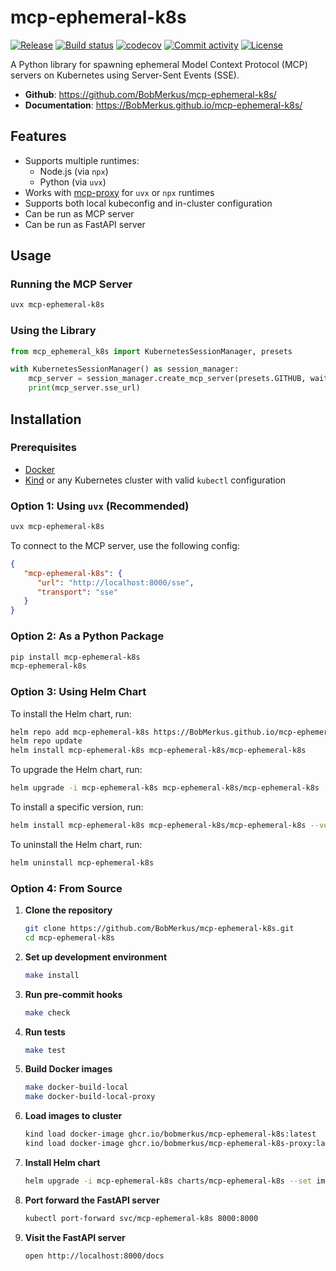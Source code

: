 # mcp-ephemeral-k8s

[![Release](https://img.shields.io/github/v/release/BobMerkus/mcp-ephemeral-k8s)](https://img.shields.io/github/v/release/BobMerkus/mcp-ephemeral-k8s)
[![Build status](https://img.shields.io/github/actions/workflow/status/BobMerkus/mcp-ephemeral-k8s/main.yml?branch=main)](https://github.com/BobMerkus/mcp-ephemeral-k8s/actions/workflows/main.yml?query=branch%3Amain)
[![codecov](https://codecov.io/gh/BobMerkus/mcp-ephemeral-k8s/branch/main/graph/badge.svg)](https://codecov.io/gh/BobMerkus/mcp-ephemeral-k8s)
[![Commit activity](https://img.shields.io/github/commit-activity/m/BobMerkus/mcp-ephemeral-k8s)](https://img.shields.io/github/commit-activity/m/BobMerkus/mcp-ephemeral-k8s)
[![License](https://img.shields.io/github/license/BobMerkus/mcp-ephemeral-k8s)](https://img.shields.io/github/license/BobMerkus/mcp-ephemeral-k8s)

A Python library for spawning ephemeral Model Context Protocol (MCP) servers on Kubernetes using Server-Sent Events (SSE).

- **Github**: <https://github.com/BobMerkus/mcp-ephemeral-k8s/>
- **Documentation**: <https://BobMerkus.github.io/mcp-ephemeral-k8s/>

## Features

- Supports multiple runtimes:
  - Node.js (via `npx`)
  - Python (via `uvx`)
- Works with [mcp-proxy](https://github.com/sparfenyuk/mcp-proxy) for `uvx` or `npx` runtimes
- Supports both local kubeconfig and in-cluster configuration
- Can be run as MCP server
- Can be run as FastAPI server

## Usage

### Running the MCP Server

```bash
uvx mcp-ephemeral-k8s
```

### Using the Library

```python
from mcp_ephemeral_k8s import KubernetesSessionManager, presets

with KubernetesSessionManager() as session_manager:
    mcp_server = session_manager.create_mcp_server(presets.GITHUB, wait_for_ready=True)
    print(mcp_server.sse_url)
```

## Installation

### Prerequisites

- [Docker](https://docs.docker.com/get-docker/)
- [Kind](https://kind.sigs.k8s.io/docs/user/quick-start/) or any Kubernetes cluster with valid `kubectl` configuration

### Option 1: Using `uvx` (Recommended)

```bash
uvx mcp-ephemeral-k8s
```

To connect to the MCP server, use the following config:
```json
{
   "mcp-ephemeral-k8s": {
      "url": "http://localhost:8000/sse",
      "transport": "sse"
   }
}
```

### Option 2: As a Python Package

```bash
pip install mcp-ephemeral-k8s
mcp-ephemeral-k8s
```

### Option 3: Using Helm Chart
To install the Helm chart, run:

```bash
helm repo add mcp-ephemeral-k8s https://BobMerkus.github.io/mcp-ephemeral-k8s/
helm repo update
helm install mcp-ephemeral-k8s mcp-ephemeral-k8s/mcp-ephemeral-k8s
```

To upgrade the Helm chart, run:
```bash
helm upgrade -i mcp-ephemeral-k8s mcp-ephemeral-k8s/mcp-ephemeral-k8s
```

To install a specific version, run:
```bash
helm install mcp-ephemeral-k8s mcp-ephemeral-k8s/mcp-ephemeral-k8s --version <replace-with-version>
```

To uninstall the Helm chart, run:
```bash
helm uninstall mcp-ephemeral-k8s
```

### Option 4: From Source

1. **Clone the repository**
   ```bash
   git clone https://github.com/BobMerkus/mcp-ephemeral-k8s.git
   cd mcp-ephemeral-k8s
   ```

2. **Set up development environment**
   ```bash
   make install
   ```

3. **Run pre-commit hooks**
   ```bash
   make check
   ```

4. **Run tests**
   ```bash
   make test
   ```

5. **Build Docker images**
   ```bash
   make docker-build-local
   make docker-build-local-proxy
   ```

6. **Load images to cluster**
   ```bash
   kind load docker-image ghcr.io/bobmerkus/mcp-ephemeral-k8s:latest
   kind load docker-image ghcr.io/bobmerkus/mcp-ephemeral-k8s-proxy:latest
   ```

7. **Install Helm chart**
   ```bash
   helm upgrade -i mcp-ephemeral-k8s charts/mcp-ephemeral-k8s --set image.tag=latest
   ```

8. **Port forward the FastAPI server**
   ```bash
   kubectl port-forward svc/mcp-ephemeral-k8s 8000:8000
   ```

9. **Visit the FastAPI server**
   ```bash
   open http://localhost:8000/docs
   ```
